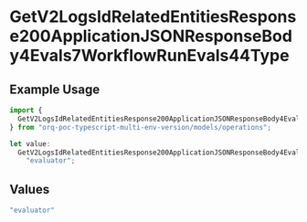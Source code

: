 # GetV2LogsIdRelatedEntitiesResponse200ApplicationJSONResponseBody4Evals7WorkflowRunEvals44Type

## Example Usage

```typescript
import {
  GetV2LogsIdRelatedEntitiesResponse200ApplicationJSONResponseBody4Evals7WorkflowRunEvals44Type,
} from "orq-poc-typescript-multi-env-version/models/operations";

let value:
  GetV2LogsIdRelatedEntitiesResponse200ApplicationJSONResponseBody4Evals7WorkflowRunEvals44Type =
    "evaluator";
```

## Values

```typescript
"evaluator"
```